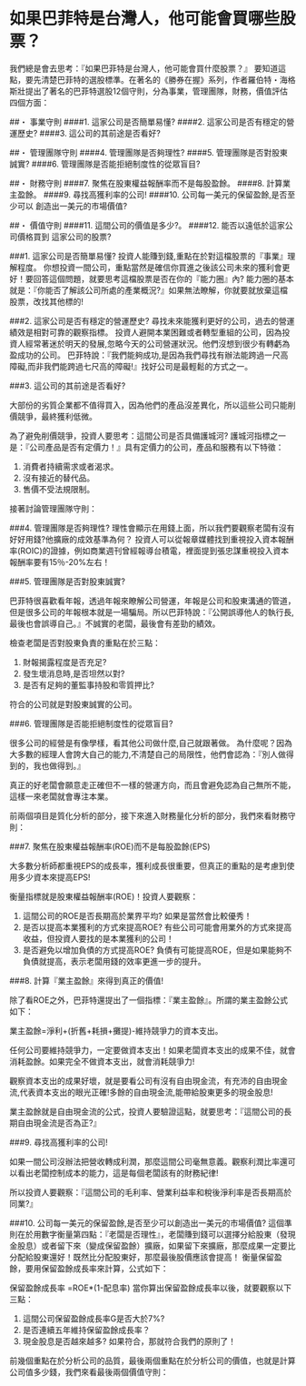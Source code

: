 # 如果巴菲特是台灣人，他可能會買哪些股票？


我們總是會去思考：『如果巴菲特是台灣人，他可能會買什麼股票？』
要知道這點，要先清楚巴菲特的選股標準。在著名的《勝券在握》系列，作者羅伯特・海格斯壯提出了著名的巴菲特選股12個守則，分為事業，管理團隊，財務，價值評估四個方面：

##・ 事業守則
####1. 	這家公司是否簡單易懂?
####2.	這家公司是否有穩定的營運歷史?
####3.	這公司的其前途是否看好?

##・ 管理團隊守則
####4. 管理團隊是否夠理性?
####5.	管理團隊是否對股東誠實?
####6.	管理團隊是否能拒絕制度性的從眾盲目?

##・ 財務守則
####7.	聚焦在股東權益報酬率而不是每股盈餘。
####8.	計算業主盈餘。
####9.	尋找高獲利率的公司!
####10.	公司每一美元的保留盈餘,是否至少可以 創造出一美元的市場價值?

##・ 價值守則
####11.	這間公司的價值是多少?。
####12.	能否以遠低於這家公司價格買到 這家公司的股票?

###1. 這家公司是否簡單易懂?
 投資人能賺到錢,重點在於對這檔股票的『事業』理解程度。
 你想投資一間公司，重點當然是確信你買進之後該公司未來的獲利會更好！要回答這個問題，就要思考這檔股票是否在你的『能力圈』內? 
 能力圈的基本就是：『你能否了解該公司所處的產業概況?』如果無法瞭解，你就要就放棄這檔股票，改找其他標的!

###2. 這家公司是否有穩定的營運歷史? 
尋找未來能獲利更好的公司，過去的營運績效是相對可靠的觀察指標。
投資人避開本業困難或者轉型重組的公司，因為投資人經常著迷於明天的發展,忽略今天的公司營運狀況。他們沒想到很少有轉虧為盈成功的公司。
巴菲特說：『我們能夠成功,是因為我們尋找有辦法能跨過一尺高障礙,而非我們能跨過七尺高的障礙!』找好公司是最輕鬆的方式之一。

###3. 這公司的其前途是否看好?


大部份的劣質企業都不值得買入，因為他們的產品沒差異化，所以這些公司只能削價競爭，最終獲利低微。

為了避免削價競爭，投資人要思考：這間公司是否具備護城河?
護城河指標之一是：『公司產品是否有定價力！』具有定價力的公司，產品和服務有以下特徵：

1. 消費者持續需求或者渴求。
2. 沒有接近的替代品。
3. 售價不受法規限制。

接著討論管理團隊守則：


###4. 管理團隊是否夠理性?
理性會顯示在用錢上面，所以我們要觀察老闆有沒有好好用錢?他擴廠的成效基準為何？
投資人可以從報章媒體找到重視投入資本報酬率(ROIC)的證據，例如商業週刊曾經報導台積電，裡面提到張忠謀重視投入資本報酬率要有15％-20%左右！

###5. 管理團隊是否對股東誠實?

巴菲特很喜歡看年報，透過年報來瞭解公司營運，年報是公司和股東溝通的管道，但是很多公司的年報根本就是一場騙局。所以巴菲特說：『公開誤導他人的執行長,最後也會誤導自己。』不誠實的老闆，最後會有差勁的績效。

檢查老闆是否對股東負責的重點在於三點：
1. 財報揭露程度是否充足?
2. 發生壞消息時,是否坦然以對?
3. 是否有足夠的董監事持股和零質押比?

符合的公司就是對股東誠實的公司。


###6. 管理團隊是否能拒絕制度性的從眾盲目?

很多公司的經營是有像學樣，看其他公司做什麼,自己就跟著做。
為什麼呢？因為大多數的經理人會誇大自己的能力,不清楚自己的局限性，他們會認為：『別人做得到的，我也做得到。』

真正的好老闆會願意走正確但不一樣的營運方向，而且會避免認為自己無所不能，這樣一來老闆就會專注本業。

前兩個項目是質化分析的部分，接下來進入財務量化分析的部分，我們來看財務守則：

###7. 聚焦在股東權益報酬率(ROE)而不是每股盈餘(EPS)

大多數分析師都重視EPS的成長率，獲利成長很重要，但真正的重點的是考慮到使用多少資本來提高EPS!

衡量指標就是股東權益報酬率(ROE)！投資人要觀察：
1. 這間公司的ROE是否長期高於業界平均? 
如果是當然會比較優秀！ 
2. 是否以提高本業獲利的方式來提高ROE? 
有些公司可能會用業外的方式來提高收益，但投資人要找的是本業獲利的公司！
3. 是否避免以增加負債的方式提高ROE?
負債有可能提高ROE，但是如果能夠不負債就提高，表示老闆用錢的效率更進一步的提升。

###8. 計算『業主盈餘』來得到真正的價值!

除了看ROE之外，巴菲特還提出了一個指標：『業主盈餘』。所謂的業主盈餘公式如下：

業主盈餘=淨利+(折舊+耗損+攤提)-維持競爭力的資本支出。

任何公司要維持競爭力，一定要做資本支出！如果老闆資本支出的成果不佳，就會消耗盈餘。如果完全不做資本支出，就會消耗競爭力!

觀察資本支出的成果好壞，就是要看公司有沒有自由現金流，有充沛的自由現金流,代表資本支出的眼光正確!多餘的自由現金流,能帶給股東更多的現金股息!

業主盈餘就是自由現金流的公式，投資人要驗證這點，就要思考：『這間公司的長期自由現金流是否為正?』

###9. 尋找高獲利率的公司!

如果一間公司沒辦法把營收轉成利潤，那麼這間公司毫無意義。觀察利潤比率還可以看出老闆控制成本的能力，這是每個老闆該有的財務紀律!

所以投資人要觀察：『這間公司的毛利率、營業利益率和稅後淨利率是否長期高於同業?』


###10. 公司每一美元的保留盈餘,是否至少可以創造出一美元的市場價值? 
 這個準則在於用數字衡量第四點：『老闆是否理性』，老闆賺到錢可以選擇分給股東（發現金股息）或者留下來（變成保留盈餘）擴廠，如果留下來擴廠，那麼成果一定要比分配給股東還好！既然比分配股東好，那麼最後股價應該會提高！
衡量保留盈餘，要用保留盈餘成長率來計算，公式如下：

保留盈餘成長率 =ROE*(1-配息率)
當你算出保留盈餘成長率以後，就要觀察以下三點：
1. 這間公司保留盈餘成長率G是否大於7%? 
2. 是否連續五年維持保留盈餘成長率？
3. 現金股息是否越來越多? 
如果符合，那就符合我們的原則了！

前幾個重點在於分析公司的品質，最後兩個重點在於分析公司的價值，也就是計算公司值多少錢，我們來看最後兩個價值守則：


